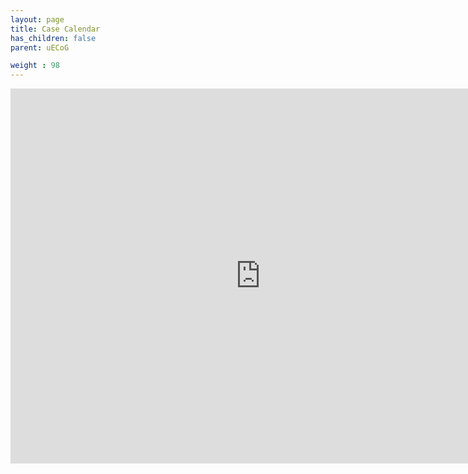 ```yaml
---
layout: page
title: Case Calendar
has_children: false
parent: uECoG

weight : 98
---
```

<iframe src="https://calendar.google.com/calendar/embed?src=67p4pfnnnplhe03cn028mn2rmo%40group.calendar.google.com&amp;ctz=America/New_York" style="border:0;" width="800" height="600" frameborder="0" scrolling="no"></iframe>